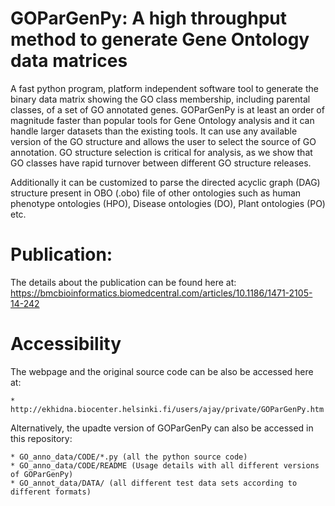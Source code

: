 # GOParGenPy: A high throughput method to generate Gene Ontology data matrices

A fast python program, platform independent software tool to generate the binary data matrix showing the GO class membership, including parental classes, of a set of GO annotated genes. GOParGenPy is at least an order of magnitude faster than popular tools for Gene Ontology analysis and it can handle larger datasets than the existing tools. It can use any available version of the GO structure and allows the user to select the source of GO annotation. GO structure selection is critical for analysis, as we show that GO classes have rapid turnover between different GO structure releases. 

Additionally it can be customized to parse the directed acyclic graph (DAG) structure present in OBO (.obo) file of other ontologies such as human phenotype ontologies (HPO), Disease ontologies (DO), Plant ontologies (PO) etc.

# Publication:

  The details about the publication can be found here at:
  https://bmcbioinformatics.biomedcentral.com/articles/10.1186/1471-2105-14-242 
# Accessibility
The webpage and the original source code can be also be accessed here at:

    * http://ekhidna.biocenter.helsinki.fi/users/ajay/private/GOParGenPy.htm
Alternatively, the upadte version of GOParGenPy can also be accessed in this repository:

    * GO_anno_data/CODE/*.py (all the python source code)
    * GO_anno_data/CODE/README (Usage details with all different versions of GOParGenPy)
    * GO_annot_data/DATA/ (all different test data sets according to different formats)






